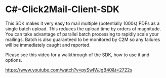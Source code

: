 # C#-Click2Mail-Client-SDK
This SDK makes it very easy to mail multiple (potentially 1000s) PDFs as a single batch upload. This reduces the upload time by orders of magnitude. You can take advantage of parallel batch processing to rapidly scale your mailings. Batch is also guaranteed to be monitored by C2M so any failures will be immediately caught and reported.

Please see this video for a walkthrough of the SDK, how to use it and options.

https://www.youtube.com/watch?v=pySwIWJgB40&t=2722s
